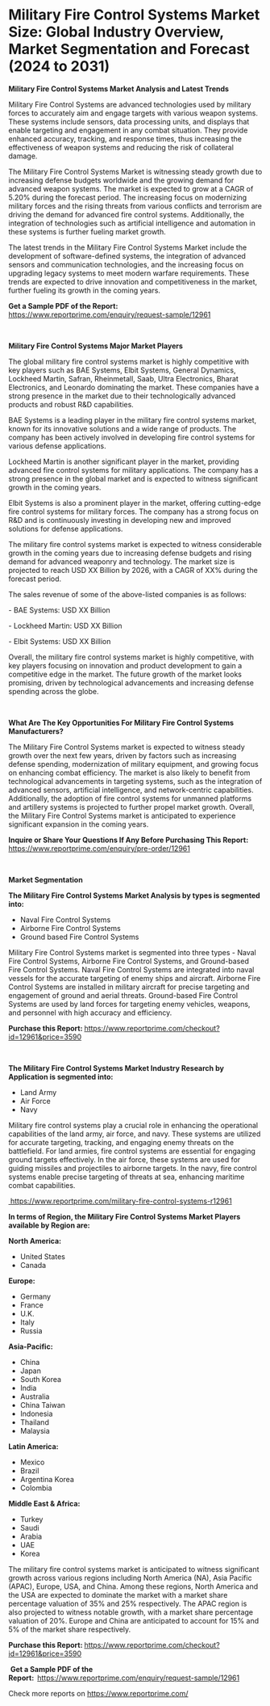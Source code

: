 <p><h1>Military Fire Control Systems Market Size: Global Industry Overview, Market Segmentation and Forecast (2024 to 2031)</h1></p><p><strong>Military Fire Control Systems Market Analysis and Latest Trends</strong></p>
<p><p>Military Fire Control Systems are advanced technologies used by military forces to accurately aim and engage targets with various weapon systems. These systems include sensors, data processing units, and displays that enable targeting and engagement in any combat situation. They provide enhanced accuracy, tracking, and response times, thus increasing the effectiveness of weapon systems and reducing the risk of collateral damage.</p><p>The Military Fire Control Systems Market is witnessing steady growth due to increasing defense budgets worldwide and the growing demand for advanced weapon systems. The market is expected to grow at a CAGR of 5.20% during the forecast period. The increasing focus on modernizing military forces and the rising threats from various conflicts and terrorism are driving the demand for advanced fire control systems. Additionally, the integration of technologies such as artificial intelligence and automation in these systems is further fueling market growth.</p><p>The latest trends in the Military Fire Control Systems Market include the development of software-defined systems, the integration of advanced sensors and communication technologies, and the increasing focus on upgrading legacy systems to meet modern warfare requirements. These trends are expected to drive innovation and competitiveness in the market, further fueling its growth in the coming years.</p></p>
<p><strong>Get a Sample PDF of the Report:&nbsp;</strong> <a href="https://www.reportprime.com/enquiry/request-sample/12961">https://www.reportprime.com/enquiry/request-sample/12961</a></p>
<p>&nbsp;</p>
<p><strong>Military Fire Control Systems Major Market Players</strong></p>
<p><p>The global military fire control systems market is highly competitive with key players such as BAE Systems, Elbit Systems, General Dynamics, Lockheed Martin, Safran, Rheinmetall, Saab, Ultra Electronics, Bharat Electronics, and Leonardo dominating the market. These companies have a strong presence in the market due to their technologically advanced products and robust R&D capabilities.</p><p>BAE Systems is a leading player in the military fire control systems market, known for its innovative solutions and a wide range of products. The company has been actively involved in developing fire control systems for various defense applications. </p><p>Lockheed Martin is another significant player in the market, providing advanced fire control systems for military applications. The company has a strong presence in the global market and is expected to witness significant growth in the coming years.</p><p>Elbit Systems is also a prominent player in the market, offering cutting-edge fire control systems for military forces. The company has a strong focus on R&D and is continuously investing in developing new and improved solutions for defense applications.</p><p>The military fire control systems market is expected to witness considerable growth in the coming years due to increasing defense budgets and rising demand for advanced weaponry and technology. The market size is projected to reach USD XX Billion by 2026, with a CAGR of XX% during the forecast period.</p><p>The sales revenue of some of the above-listed companies is as follows:</p><p>- BAE Systems: USD XX Billion</p><p>- Lockheed Martin: USD XX Billion</p><p>- Elbit Systems: USD XX Billion</p><p>Overall, the military fire control systems market is highly competitive, with key players focusing on innovation and product development to gain a competitive edge in the market. The future growth of the market looks promising, driven by technological advancements and increasing defense spending across the globe.</p></p>
<p>&nbsp;</p>
<p><strong>What Are The Key Opportunities For Military Fire Control Systems Manufacturers?</strong></p>
<p><p>The Military Fire Control Systems market is expected to witness steady growth over the next few years, driven by factors such as increasing defense spending, modernization of military equipment, and growing focus on enhancing combat efficiency. The market is also likely to benefit from technological advancements in targeting systems, such as the integration of advanced sensors, artificial intelligence, and network-centric capabilities. Additionally, the adoption of fire control systems for unmanned platforms and artillery systems is projected to further propel market growth. Overall, the Military Fire Control Systems market is anticipated to experience significant expansion in the coming years.</p></p>
<p><strong>Inquire or Share Your Questions If Any Before Purchasing This Report:</strong> <a href="https://www.reportprime.com/enquiry/pre-order/12961">https://www.reportprime.com/enquiry/pre-order/12961</a></p>
<p>&nbsp;</p>
<p><strong>Market Segmentation</strong></p>
<p><strong>The Military Fire Control Systems Market Analysis by types is segmented into:</strong></p>
<p><ul><li>Naval Fire Control Systems</li><li>Airborne Fire Control Systems</li><li>Ground based Fire Control Systems</li></ul></p>
<p><p>Military Fire Control Systems market is segmented into three types - Naval Fire Control Systems, Airborne Fire Control Systems, and Ground-based Fire Control Systems. Naval Fire Control Systems are integrated into naval vessels for the accurate targeting of enemy ships and aircraft. Airborne Fire Control Systems are installed in military aircraft for precise targeting and engagement of ground and aerial threats. Ground-based Fire Control Systems are used by land forces for targeting enemy vehicles, weapons, and personnel with high accuracy and efficiency.</p></p>
<p><strong>Purchase this Report:&nbsp;</strong><a href="https://www.reportprime.com/checkout?id=12961&price=3590">https://www.reportprime.com/checkout?id=12961&price=3590</a></p>
<p>&nbsp;</p>
<p><strong>The Military Fire Control Systems Market Industry Research by Application is segmented into:</strong></p>
<p><ul><li>Land Army</li><li>Air Force</li><li>Navy</li></ul></p>
<p><p>Military fire control systems play a crucial role in enhancing the operational capabilities of the land army, air force, and navy. These systems are utilized for accurate targeting, tracking, and engaging enemy threats on the battlefield. For land armies, fire control systems are essential for engaging ground targets effectively. In the air force, these systems are used for guiding missiles and projectiles to airborne targets. In the navy, fire control systems enable precise targeting of threats at sea, enhancing maritime combat capabilities.</p></p>
<p><a href="https://www.reportprime.com/military-fire-control-systems-r12961">&nbsp;https://www.reportprime.com/military-fire-control-systems-r12961</a></p>
<p><strong>In terms of Region, the Military Fire Control Systems Market Players available by Region are:</strong></p>
<p>
    <p> <strong> North America: </strong>
        <ul>
            <li>United States</li>
            <li>Canada</li>
        </ul>
        </p> 
    <p> <strong> Europe: </strong>
        <ul>
            <li>Germany</li>
            <li>France</li>
            <li>U.K.</li>
            <li>Italy</li>
            <li>Russia</li>
        </ul>
        </p> 
    <p> <strong> Asia-Pacific: </strong>
        <ul>
            <li>China</li>
            <li>Japan</li>
            <li>South Korea</li>
            <li>India</li>
            <li>Australia</li>
            <li>China Taiwan</li>
            <li>Indonesia</li>
            <li>Thailand</li>
            <li>Malaysia</li>
        </ul>
        </p> 
    <p> <strong> Latin America: </strong>
        <ul>
            <li>Mexico</li>
            <li>Brazil</li>
            <li>Argentina Korea</li>
            <li>Colombia</li>
        </ul>
        </p> 
    <p> <strong> Middle East & Africa: </strong>
        <ul>
            <li>Turkey</li>
            <li>Saudi</li>
            <li>Arabia</li>
            <li>UAE</li>
            <li>Korea</li>
        </ul>
    </p>
    </p>
<p><p>The military fire control systems market is anticipated to witness significant growth across various regions including North America (NA), Asia Pacific (APAC), Europe, USA, and China. Among these regions, North America and the USA are expected to dominate the market with a market share percentage valuation of 35% and 25% respectively. The APAC region is also projected to witness notable growth, with a market share percentage valuation of 20%. Europe and China are anticipated to account for 15% and 5% of the market share respectively.</p></p>
<p><strong>Purchase this Report: </strong><a href="https://www.reportprime.com/checkout?id=12961&price=3590">https://www.reportprime.com/checkout?id=12961&price=3590</a></p>
<p>&nbsp;<strong>Get a Sample PDF of the Report:&nbsp;&nbsp;</strong><a href="https://www.reportprime.com/enquiry/request-sample/12961">https://www.reportprime.com/enquiry/request-sample/12961</a></p>
<p><strong></strong></p>
<p>Check more reports on <a href="https://www.reportprime.com/">https://www.reportprime.com/</a></p>